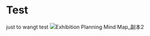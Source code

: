 # Test
just to wangt test
![Exhibition Planning Mind Map_副本2](https://user-images.githubusercontent.com/14906970/142616732-716a9a83-5dee-4858-8208-5b753b544627.jpg)
